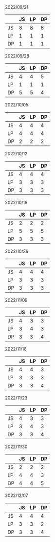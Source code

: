 2022/09/21

|    | JS | LP | DP |
|----|----|----|----|
| JS | 8  | 8  | 8  |
| LP | 1  | 1  | 1  |
| DP | 1  | 1  | 1  |


2022/09/28

|    | JS | LP | DP |
|----|----|----|----|
| JS | 4  | 4  | 5  |
| LP | 1  | 1  | 1  |
| DP | 5  | 5  | 4  |


2022/10/05

|    | JS | LP | DP |
|----|----|----|----|
| JS | 4  | 4  | 4  |
| LP | 4  | 4  | 4  |
| DP | 2  | 2  | 2  |


2022/10/12

|    | JS | LP | DP |
|----|----|----|----|
| JS | 4  | 4  | 4  |
| LP | 3  | 3  | 3  |
| DP | 3  | 3  | 3  |


2022/10/19

|    | JS | LP | DP |
|----|----|----|----|
| JS | 2  | 2  | 2  |
| LP | 5  | 5  | 5  |
| DP | 3  | 3  | 3  |


2022/10/26

|    | JS | LP | DP |
|----|----|----|----|
| JS | 4  | 4  | 4  |
| LP | 3  | 3  | 3  |
| DP | 3  | 3  | 3  |


2022/11/09

|    | JS | LP | DP |
|----|----|----|----|
| JS | 4  | 3  | 3  |
| LP | 3  | 4  | 3  |
| DP | 3  | 3  | 4  |


2022/11/16

|    | JS | LP | DP |
|----|----|----|----|
| JS | 4  | 4  | 3  |
| LP | 3  | 3  | 3  |
| DP | 3  | 3  | 4  |

2022/11/23

|    | JS | LP | DP |
|----|----|----|----|
| JS | 4  | 3  | 3  |
| LP | 3  | 4  | 3  |
| DP | 3  | 3  | 4  |

2022/11/30

|    | JS | LP | DP |
|----|----|----|----|
| JS | 2  | 2  | 2  |
| LP | 4  | 4  | 3  |
| DP | 4  | 4  | 5  |

2022/12/07

|    | JS | LP | DP |
|----|----|----|----|
| JS | 4  | 4  | 4  |
| LP | 3  | 3  | 2  |
| DP | 3  | 3  | 4  |
